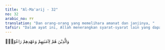 ```yaml
---
title: "Al-Ma'arij - 32"
no: 32
arabic_no: ٣٢
translation: "Dan orang-orang yang memelihara amanat dan janjinya, "
tafsir: "Dalam ayat ini, Allah menerangkan syarat-syarat lain yang dapat menghilangkan sifat suka berkeluh-kesah dan kikir, yaitu memelihara amanat yang dipercayakan kepadanya, baik berupa amanat Allah, seperti wajib beriman, mengerjakan salat, menunaikan zakat, mengerjakan haji, berjihad, dan sebagainya, maupun amanat manusia terhadap dirinya, seperti memelihara kemaluan, memenuhi janji, dan sebagainya. Amanat ialah suatu perjanjian untuk memelihara sesuatu yang dilakukan oleh hamba kepada Tuhannya, dirinya sendiri, dan orang lain.\n\nSanggup memelihara amanat termasuk salah satu dari sifat orang muslim, dan sifat ini pulalah yang membedakan orang mukmin dari orang munafik. Nabi Muhammad bersabda:\n\nNabi Muhammad bersabda, “Tanda-tanda orang munafik itu ada tiga, yaitu: apabila ia berkata, ia berdusta, apabila ia berjanji, ia ingkar (menyalahinya), dan apabila ia diberi amanat, ia berkhianat.” (Riwayat al-Bukhari dan Muslim dari Abu Hurairah)"
---
```

وَالَّذِيْنَ هُمْ لِاَمٰنٰتِهِمْ وَعَهْدِهِمْ رَاعُوْنَۖ